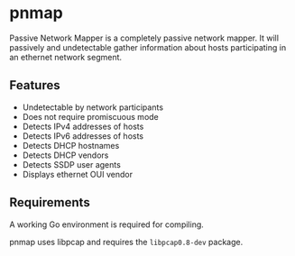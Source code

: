 pnmap
=====

Passive Network Mapper is a completely passive network mapper. It will
passively and undetectable gather information about hosts participating in an ethernet network
segment.

Features
--------

- Undetectable by network participants
- Does not require promiscuous mode
- Detects IPv4 addresses of hosts
- Detects IPv6 addresses of hosts
- Detects DHCP hostnames
- Detects DHCP vendors
- Detects SSDP user agents
- Displays ethernet OUI vendor

Requirements
------------

A working Go environment is required for compiling.

pnmap uses libpcap and requires the `libpcap0.8-dev` package.
